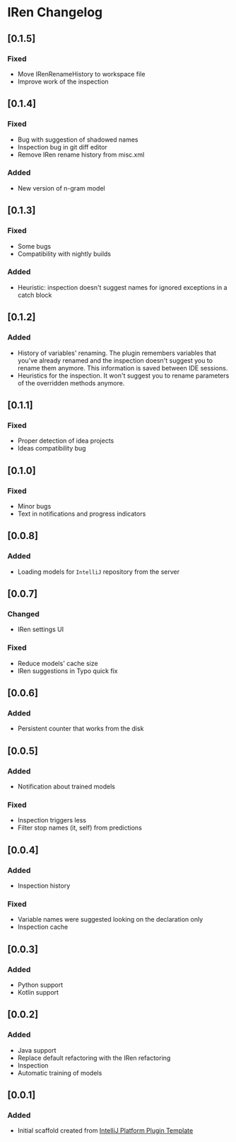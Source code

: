 <!-- Keep a Changelog guide -> https://keepachangelog.com -->

# IRen Changelog
## [0.1.5]
### Fixed
- Move IRenRenameHistory to workspace file
- Improve work of the inspection

## [0.1.4]
### Fixed
- Bug with suggestion of shadowed names
- Inspection bug in git diff editor
- Remove IRen rename history from misc.xml
### Added
- New version of n-gram model

## [0.1.3]
### Fixed
- Some bugs
- Compatibility with nightly builds
### Added
- Heuristic: inspection doesn't suggest names for ignored exceptions in a catch block

## [0.1.2]
### Added
- History of variables' renaming. The plugin remembers variables that you've already renamed 
and the inspection doesn't suggest you to rename them anymore. This information is saved between IDE sessions.
- Heuristics for the inspection. It won't suggest you to rename parameters of the overridden methods anymore.

## [0.1.1]
### Fixed
- Proper detection of idea projects
- Ideas compatibility bug

## [0.1.0]
### Fixed
- Minor bugs
- Text in notifications and progress indicators

## [0.0.8]
### Added
- Loading models for `IntelliJ` repository from the server

## [0.0.7]
### Changed
- IRen settings UI
### Fixed
- Reduce models' cache size
- IRen suggestions in Typo quick fix

## [0.0.6]
### Added
- Persistent counter that works from the disk

## [0.0.5]
### Added
- Notification about trained models
### Fixed
- Inspection triggers less
- Filter stop names (it, self) from predictions

## [0.0.4]
### Added
- Inspection history
### Fixed
- Variable names were suggested looking on the declaration only
- Inspection cache

## [0.0.3]
### Added
- Python support
- Kotlin support

## [0.0.2]
### Added
- Java support
- Replace default refactoring with the IRen refactoring
- Inspection
- Automatic training of models

## [0.0.1]
### Added
- Initial scaffold created from [IntelliJ Platform Plugin Template](https://github.com/JetBrains/intellij-platform-plugin-template)
